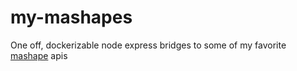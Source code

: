 # my-mashapes
One off, dockerizable node express bridges to some of my favorite [mashape](https://www.mashape.com) apis
